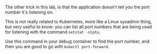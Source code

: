 The other trick in this lab, is that the application doesn't tell you the port number it's listening on.

This is not really related to Kubernetes, more like a Linux sysadmin thing, but very useful to know: you can list all port numbers that are being used for listening with the command `netstat -nlptu`.

Use this command in your debug container to find the port number, and then you are good to go with `kubectl port-forward`.
